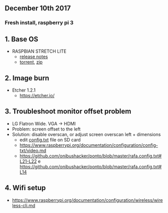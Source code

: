 ## December 10th 2017
### Fresh install, raspberry pi 3

## 1. Base OS
- RASPBIAN STRETCH LITE
  - [release notes](http://downloads.raspberrypi.org/raspbian/release_notes.txt)
  - [torrent](https://downloads.raspberrypi.org/raspbian_lite_latest.torrent), [zip](https://downloads.raspberrypi.org/raspbian_lite_latest)

## 2. Image burn
- Etcher 1.2.1
  - https://etcher.io/

## 3. Troubleshoot monitor offset problem
- LG Flatron Wide. VGA -> HDMI
- Problem: screen offset to the left
- Solution: disable overscan, or adjust screen overscan left + dimensions
  - edit [config.txt](https://www.raspberrypi.org/documentation/configuration/config-txt/README.md) file on SD card
  - https://www.raspberrypi.org/documentation/configuration/config-txt/video.md
  - https://github.com/onibushacker/ponto/blob/master/rafa.config.txt#L21-L22 e https://github.com/onibushacker/ponto/blob/master/rafa.config.txt#L14
## 4. Wifi setup
- https://www.raspberrypi.org/documentation/configuration/wireless/wireless-cli.md

